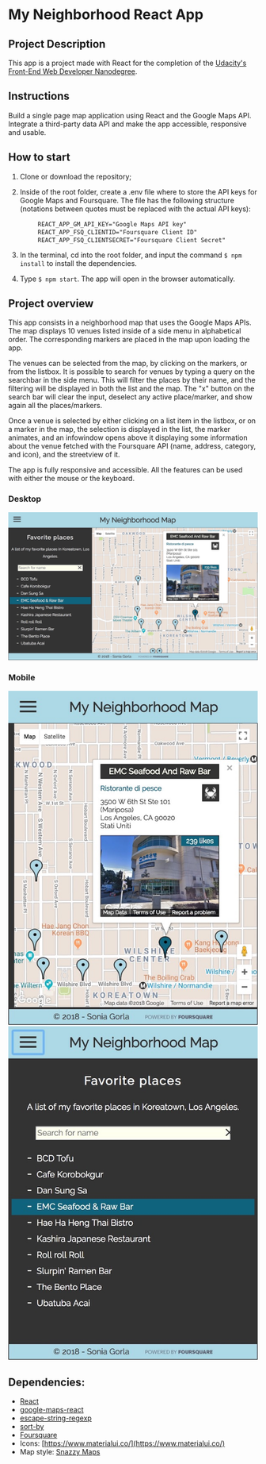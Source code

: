 # My Neighborhood React App

## Project Description

This app is a project made with React for the completion of the [Udacity's Front-End Web Developer Nanodegree](https://www.udacity.com/course/front-end-web-developer-nanodegree--nd001?v=fe1).

## Instructions

Build a single page map application using React and the Google Maps API. Integrate a third-party data API and make the app accessible, responsive and usable.

## How to start

1. Clone or download the repository;

2. Inside of the root folder, create a .env file where to store the API keys for Google Maps and Foursquare. The file has the following structure (notations between quotes must be replaced with the actual API keys):

            REACT_APP_GM_API_KEY="Google Maps API key"
            REACT_APP_FSQ_CLIENTID="Foursquare Client ID"
            REACT_APP_FSQ_CLIENTSECRET="Foursquare Client Secret"

3. In the terminal, cd into the root folder, and input the command `$ npm install` to install the dependencies.

4. Type `$ npm start`. The app will open in the browser automatically.

## Project overview

This app consists in a neighborhood map that uses the Google Maps APIs. The map displays 10 venues listed inside of a side menu in alphabetical order. The corresponding markers are placed in the map upon loading the app. 

The venues can be selected from the map, by clicking on the markers, or from the listbox. It is possible to search for venues by typing a query on the searchbar in the side menu. This will filter the places by their name, and the filtering will be displayed in both the list and the map. The "x" button on the search bar will clear the input, deselect any active place/marker, and show again all the places/markers.

Once a venue is selected by either clicking on a list item in the listbox, or on a marker in the map, the selection is displayed in the list, the marker animates, and an infowindow opens above it displaying some information about the venue fetched with the Foursquare API (name, address, category, and icon), and the streetview of it.

The app is fully responsive and accessible. All the features can be used with either the mouse or the keyboard.

### Desktop
![Desktop](screenshots/Desktop.jpg)

### Mobile
![Mobile Map](screenshots/Mobile_Map.jpg) ![Mobile Sidemenu](screenshots/Mobile_Sidemenu.jpg)

## Dependencies:

- [React](https://reactjs.org/)
- [google-maps-react](https://github.com/fullstackreact/google-maps-react)
- [escape-string-regexp](https://www.npmjs.com/package/escape-string-regexp)
- [sort-by](https://www.npmjs.com/package/sort-by)
- [Foursquare](https://developer.foursquare.com/)
- Icons: [https://www.materialui.co/](https://www.materialui.co/)
- Map style: [Snazzy Maps](https://snazzymaps.com/style/44/map)
